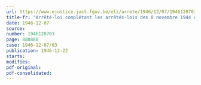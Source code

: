 ```yaml
---
url: https://www.ejustice.just.fgov.be/eli/arrete/1946/12/07/1946120703/justel
title-fr: "Arrêté-loi complétant les arrêtés-lois des 8 novembre 1944 et 29 mai 1945 relatifs à la liquidation de la corporation nationale de l'agriculture et de l'alimentation"
date: 1946-12-07
source:
number: 1946120703
page: 888888
case: 1946-12-07/03
publication: 1946-12-22
starts:
modifies:
pdf-original:
pdf-consolidated:
---
```


